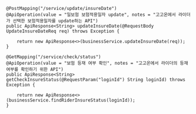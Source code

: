     @PostMapping("/service/update/insureDate")
    @ApiOperation(value = "일보험 보험적용일자 update", notes = "고고온에서 라이더가 선택한 보험적용일자를 update하는 API")
    public ApiResponse<String> updateInsureDate(@RequestBody UpdateInsureDateReq req) throws Exception {

        return new ApiResponse<>(businessService.updateInsureDate(req));
    }

    @GetMapping("/service/check/status")
    @ApiOperation(value = "보험 등재 여부 확인", notes = "고고온에서 라이더의 등재여부를 확인하기 위한 API")
    public ApiResponse<String> getCheckInsureStatus(@RequestParam("loginId") String loginId) throws Exception {

        return new ApiResponse<>(businessService.findRiderInsureStatus(loginId));
    }
